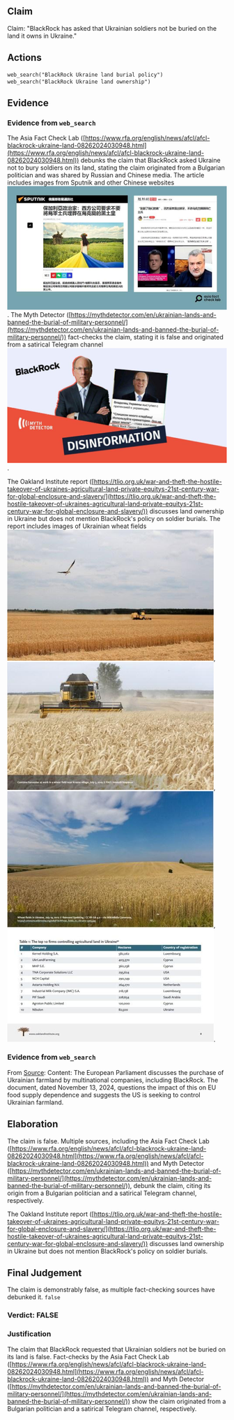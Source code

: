 ## Claim
Claim: "BlackRock has asked that Ukrainian soldiers not be buried on the land it owns in Ukraine."

## Actions
```
web_search("BlackRock Ukraine land burial policy")
web_search("BlackRock Ukraine land ownership")
```

## Evidence
### Evidence from `web_search`
The Asia Fact Check Lab ([https://www.rfa.org/english/news/afcl/afcl-blackrock-ukraine-land-08262024030948.html](https://www.rfa.org/english/news/afcl/afcl-blackrock-ukraine-land-08262024030948.html)) debunks the claim that BlackRock asked Ukraine not to bury soldiers on its land, stating the claim originated from a Bulgarian politician and was shared by Russian and Chinese media. The article includes images from Sputnik and other Chinese websites ![image 2869](media/2025-08-21_17-08-1755796090-545128.jpg). The Myth Detector ([https://mythdetector.com/en/ukrainian-lands-and-banned-the-burial-of-military-personnel/](https://mythdetector.com/en/ukrainian-lands-and-banned-the-burial-of-military-personnel/)) fact-checks the claim, stating it is false and originated from a satirical Telegram channel ![image 2875](media/2025-08-21_17-09-1755796151-375285.jpg).

The Oakland Institute report ([https://tlio.org.uk/war-and-theft-the-hostile-takeover-of-ukraines-agricultural-land-private-equitys-21st-century-war-for-global-enclosure-and-slavery/](https://tlio.org.uk/war-and-theft-the-hostile-takeover-of-ukraines-agricultural-land-private-equitys-21st-century-war-for-global-enclosure-and-slavery/)) discusses land ownership in Ukraine but does not mention BlackRock's policy on soldier burials. The report includes images of Ukrainian wheat fields ![image 2885](media/2025-08-21_17-10-1755796239-717476.jpg), ![image 2886](media/2025-08-21_17-10-1755796240-052500.jpg), ![image 2887](media/2025-08-21_17-10-1755796240-414404.jpg), ![image 2888](media/2025-08-21_17-10-1755796240-592731.jpg).


### Evidence from `web_search`
From [Source](https://www.europarl.europa.eu/doceo/document/E-10-2024-002526_EN.html): 
Content: The European Parliament discusses the purchase of Ukrainian farmland by multinational companies, including BlackRock. The document, dated November 13, 2024, questions the impact of this on EU food supply dependence and suggests the US is seeking to control Ukrainian farmland.


## Elaboration
The claim is false. Multiple sources, including the Asia Fact Check Lab ([https://www.rfa.org/english/news/afcl/afcl-blackrock-ukraine-land-08262024030948.html](https://www.rfa.org/english/news/afcl/afcl-blackrock-ukraine-land-08262024030948.html)) and Myth Detector ([https://mythdetector.com/en/ukrainian-lands-and-banned-the-burial-of-military-personnel/](https://mythdetector.com/en/ukrainian-lands-and-banned-the-burial-of-military-personnel/)), debunk the claim, citing its origin from a Bulgarian politician and a satirical Telegram channel, respectively.

The Oakland Institute report ([https://tlio.org.uk/war-and-theft-the-hostile-takeover-of-ukraines-agricultural-land-private-equitys-21st-century-war-for-global-enclosure-and-slavery/](https://tlio.org.uk/war-and-theft-the-hostile-takeover-of-ukraines-agricultural-land-private-equitys-21st-century-war-for-global-enclosure-and-slavery/)) discusses land ownership in Ukraine but does not mention BlackRock's policy on soldier burials.


## Final Judgement
The claim is demonstrably false, as multiple fact-checking sources have debunked it. `false`

### Verdict: FALSE

### Justification
The claim that BlackRock requested that Ukrainian soldiers not be buried on its land is false. Fact-checks by the Asia Fact Check Lab ([https://www.rfa.org/english/news/afcl/afcl-blackrock-ukraine-land-08262024030948.html](https://www.rfa.org/english/news/afcl/afcl-blackrock-ukraine-land-08262024030948.html)) and Myth Detector ([https://mythdetector.com/en/ukrainian-lands-and-banned-the-burial-of-military-personnel/](https://mythdetector.com/en/ukrainian-lands-and-banned-the-burial-of-military-personnel/)) show the claim originated from a Bulgarian politician and a satirical Telegram channel, respectively.
